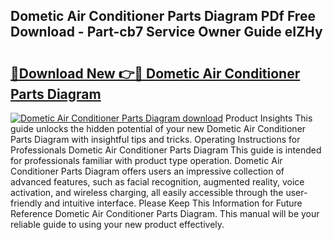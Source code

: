 ## Dometic Air Conditioner Parts Diagram PDf Free Download - Part-cb7 Service Owner Guide eIZHy

# <h2><a href="http://dfmqzd.blite.top/?on=Dometic+Air+Conditioner+Parts+Diagram">🔗Download New 👉🔴 Dometic Air Conditioner Parts Diagram</a></h2>

[![Dometic Air Conditioner Parts Diagram download](https://i.imgur.com/lujVjoI.png)](http://dfmqzd.blite.top/?on=Dometic+Air+Conditioner+Parts+Diagram)
Product Insights This guide unlocks the hidden potential of your new Dometic Air Conditioner Parts Diagram with insightful tips and tricks. Operating Instructions for Professionals Dometic Air Conditioner Parts Diagram This guide is intended for professionals familiar with product type operation. Dometic Air Conditioner Parts Diagram offers users an impressive collection of advanced features, such as facial recognition, augmented reality, voice activation, and wireless charging, all easily accessible through the user-friendly and intuitive interface. Please Keep This Information for Future Reference Dometic Air Conditioner Parts Diagram. This manual will be your reliable guide to using your new product effectively.

